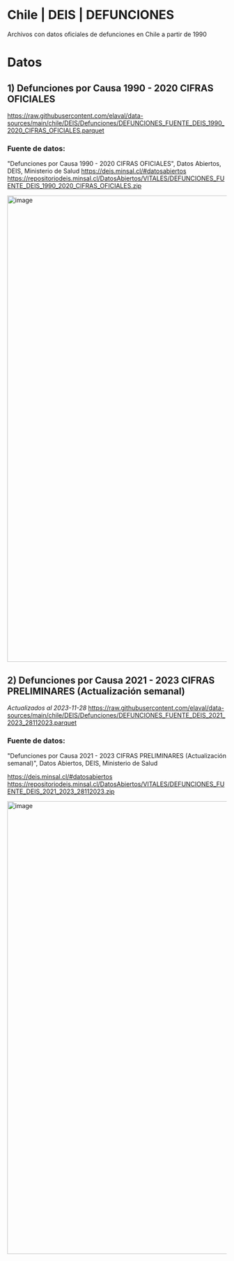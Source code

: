 # Chile | DEIS | DEFUNCIONES
Archivos con datos oficiales de defunciones en Chile a partir de 1990

# Datos
## 1) Defunciones por Causa 1990 - 2020 CIFRAS OFICIALES
https://raw.githubusercontent.com/elaval/data-sources/main/chile/DEIS/Defunciones/DEFUNCIONES_FUENTE_DEIS_1990_2020_CIFRAS_OFICIALES.parquet

### Fuente de datos:
"Defunciones por Causa 1990 - 2020 CIFRAS OFICIALES", Datos Abiertos, DEIS, Ministerio de Salud
https://deis.minsal.cl/#datosabiertos
https://repositoriodeis.minsal.cl/DatosAbiertos/VITALES/DEFUNCIONES_FUENTE_DEIS_1990_2020_CIFRAS_OFICIALES.zip

<img width="1071" alt="image" src="https://github.com/elaval/data-sources/assets/68602/a5745eb8-af36-46cf-9e09-befbbf1bb166"></img>

## 2) Defunciones por Causa 2021 - 2023 CIFRAS PRELIMINARES (Actualización semanal)
*Actualizados al 2023-11-28*
https://raw.githubusercontent.com/elaval/data-sources/main/chile/DEIS/Defunciones/DEFUNCIONES_FUENTE_DEIS_2021_2023_28112023.parquet

### Fuente de datos:
"Defunciones por Causa 2021 - 2023 CIFRAS PRELIMINARES (Actualización semanal)", Datos Abiertos, DEIS, Ministerio de Salud

https://deis.minsal.cl/#datosabiertos
https://repositoriodeis.minsal.cl/DatosAbiertos/VITALES/DEFUNCIONES_FUENTE_DEIS_2021_2023_28112023.zip

<img width="1040" alt="image" src="https://github.com/elaval/data-sources/assets/68602/0fa69a69-fb78-413e-84d4-05d0cb809b6f">
